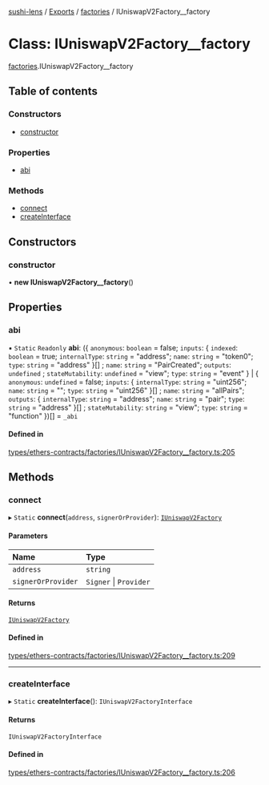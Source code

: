 [sushi-lens](../README.md) / [Exports](../modules.md) / [factories](../modules/factories.md) / IUniswapV2Factory\_\_factory

# Class: IUniswapV2Factory\_\_factory

[factories](../modules/factories.md).IUniswapV2Factory__factory

## Table of contents

### Constructors

- [constructor](factories.IUniswapV2Factory__factory.md#constructor)

### Properties

- [abi](factories.IUniswapV2Factory__factory.md#abi)

### Methods

- [connect](factories.IUniswapV2Factory__factory.md#connect)
- [createInterface](factories.IUniswapV2Factory__factory.md#createinterface)

## Constructors

### constructor

• **new IUniswapV2Factory__factory**()

## Properties

### abi

▪ `Static` `Readonly` **abi**: ({ `anonymous`: `boolean` = false; `inputs`: { `indexed`: `boolean` = true; `internalType`: `string` = "address"; `name`: `string` = "token0"; `type`: `string` = "address" }[] ; `name`: `string` = "PairCreated"; `outputs`: `undefined` ; `stateMutability`: `undefined` = "view"; `type`: `string` = "event" } \| { `anonymous`: `undefined` = false; `inputs`: { `internalType`: `string` = "uint256"; `name`: `string` = ""; `type`: `string` = "uint256" }[] ; `name`: `string` = "allPairs"; `outputs`: { `internalType`: `string` = "address"; `name`: `string` = "pair"; `type`: `string` = "address" }[] ; `stateMutability`: `string` = "view"; `type`: `string` = "function" })[] = `_abi`

#### Defined in

[types/ethers-contracts/factories/IUniswapV2Factory__factory.ts:205](https://github.com/sambacha/chainlog-sushi/blob/bdcb16d/types/ethers-contracts/factories/IUniswapV2Factory__factory.ts#L205)

## Methods

### connect

▸ `Static` **connect**(`address`, `signerOrProvider`): [`IUniswapV2Factory`](../interfaces/IUniswapV2Factory.md)

#### Parameters

| Name | Type |
| :------ | :------ |
| `address` | `string` |
| `signerOrProvider` | `Signer` \| `Provider` |

#### Returns

[`IUniswapV2Factory`](../interfaces/IUniswapV2Factory.md)

#### Defined in

[types/ethers-contracts/factories/IUniswapV2Factory__factory.ts:209](https://github.com/sambacha/chainlog-sushi/blob/bdcb16d/types/ethers-contracts/factories/IUniswapV2Factory__factory.ts#L209)

___

### createInterface

▸ `Static` **createInterface**(): `IUniswapV2FactoryInterface`

#### Returns

`IUniswapV2FactoryInterface`

#### Defined in

[types/ethers-contracts/factories/IUniswapV2Factory__factory.ts:206](https://github.com/sambacha/chainlog-sushi/blob/bdcb16d/types/ethers-contracts/factories/IUniswapV2Factory__factory.ts#L206)
